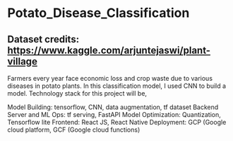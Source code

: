 # Potato_Disease_Classification

## Dataset credits: https://www.kaggle.com/arjuntejaswi/plant-village

Farmers every year face economic loss and crop waste due to various diseases in potato plants. 
In this classification model, I used CNN to build a model. Technology stack for this project will be,

Model Building: tensorflow, CNN, data augmentation, tf dataset
Backend Server and ML Ops: tf serving, FastAPI
Model Optimization: Quantization, Tensorflow lite
Frontend: React JS, React Native
Deployment: GCP (Google cloud platform, GCF (Google cloud functions)
